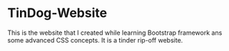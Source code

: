 # TinDog-Website
This is the website that I created while learning Bootstrap framework ans some advanced CSS concepts.
It is a tinder rip-off website.
